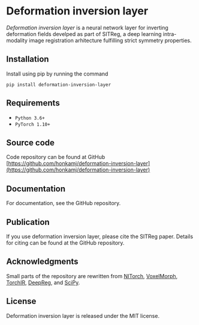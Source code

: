 # Deformation inversion layer

*Deformation inversion layer* is a neural network layer for inverting deformation fields develped as part of SITReg, a deep learning intra-modality image registration arhitecture fulfilling strict symmetry properties.

## Installation

Install using pip by running the command

    pip install deformation-inversion-layer

## Requirements

- `Python 3.6+`
- `PyTorch 1.10+`

## Source code

Code repository can be found at GitHub [https://github.com/honkamj/deformation-inversion-layer](https://github.com/honkamj/deformation-inversion-layer)

## Documentation

For documentation, see the GitHub repository.

## Publication

If you use deformation inversion layer, please cite the SITReg paper. Details for citing can be found at the GitHub repository.

## Acknowledgments

Small parts of the repository are rewritten from [NITorch](https://github.com/balbasty/nitorch), [VoxelMorph](https://github.com/voxelmorph/voxelmorph), [TorchIR](https://github.com/BDdeVos/TorchIR), [DeepReg](https://github.com/DeepRegNet/DeepReg), and [SciPy](https://scipy.org/).

## License

Deformation inversion layer is released under the MIT license.